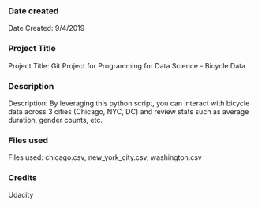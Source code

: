 ### Date created
Date Created: 9/4/2019

### Project Title
Project Title: Git Project for Programming for Data Science - Bicycle Data

### Description
Description: By leveraging this python script, you can interact with bicycle data across 3 cities (Chicago, NYC, DC) and review stats such as average duration, gender counts, etc.

### Files used
Files used: chicago.csv, new_york_city.csv, washington.csv

### Credits
Udacity
